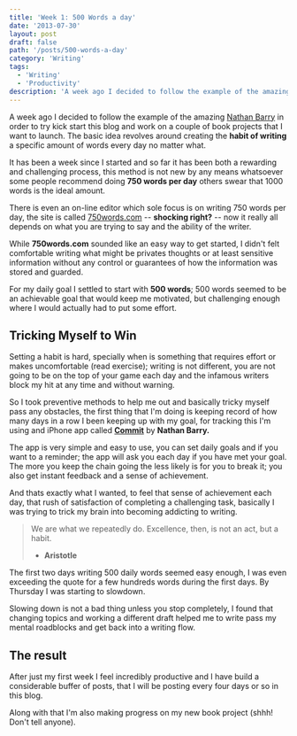 ```yaml
---
title: 'Week 1: 500 Words a day'
date: '2013-07-30'
layout: post
draft: false
path: '/posts/500-words-a-day'
category: 'Writing'
tags:
  - 'Writing'
  - 'Productivity'
description: 'A week ago I decided to follow the example of the amazing Nathan Barry in order to try kick start this blog and work on a couple of book projects that I want to launch. The basic idea revolves around creating the habit of writing a specific amount of words every day no matter what.'
---
```


A week ago I decided to follow the example of the amazing [Nathan Barry](https://nathanbarry.com/) in order to try kick start this blog and work on a couple of book projects that I want to launch. The basic idea revolves around creating the **habit of writing** a specific amount of words every day no matter what.

It has been a week since I started and so far it has been both a rewarding and challenging process, this method is not new by any means whatsoever some people recommend doing **750 words per day** others swear that 1000 words is the ideal amount.

There is even an on-line editor which sole focus is on writing 750 words per day, the site is called [750words.com](https://750words.com/) -- **shocking right?** -- now it really all depends on what you are trying to say and the ability of the writer.

While **750words.com** sounded like an easy way to get started, I didn't felt comfortable writing what might be privates thoughts or at least sensitive information without any control or guarantees of how the information was stored and guarded.

For my daily goal I settled to start with **500 words**; 500 words seemed to be an achievable goal that would keep me motivated, but challenging enough where I would actually had to put some effort.

## Tricking Myself to Win

Setting a habit is hard, specially when is something that requires effort or makes uncomfortable (read exercise); writing is not different, you are not going to be on the top of your game each day and the infamous writers block my hit at any time and without warning.

So I took preventive methods to help me out and basically tricky myself pass any obstacles, the first thing that I'm doing is keeping record of how many days in a row I been keeping up with my goal, for tracking this I'm using and iPhone app called [**Commit**](https://itunes.apple.com/us/app/commit/id473527073?mt=8) by **Nathan Barry.**

The app is very simple and easy to use, you can set daily goals and if you want to a reminder; the app will ask you each day if you have met your goal. The more you keep the chain going the less likely is for you to break it; you also get instant feedback and a sense of achievement.

And thats exactly what I wanted, to feel that sense of achievement each day, that rush of satisfaction of completing a challenging task, basically I was trying to trick my brain into becoming addicting to writing.

> We are what we repeatedly do. Excellence, then, is not an act, but a habit.
>
> - **Aristotle**

The first two days writing 500 daily words seemed easy enough, I was even exceeding the quote for a few hundreds words during the first days. By Thursday I was starting to slowdown.

Slowing down is not a bad thing unless you stop completely, I found that changing topics and working a different draft helped me to write pass my mental roadblocks and get back into a writing flow.

## The result

After just my first week I feel incredibly productive and I have build a considerable buffer of posts, that I will be posting every four days or so in this blog.

Along with that I'm also making progress on my new book project (shhh! Don't tell anyone).
